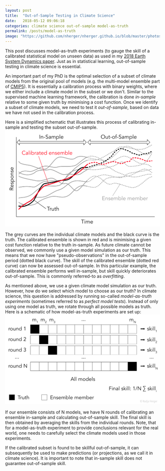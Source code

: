 ```yaml
---
layout: post
title:  "Out-of-Sample Testing in Climate Science"
date:   2018-05-12 09:06:18
categories: climate science out-of-sample model-as-truth
permalink: /posts/model-as-truth
image: "https://github.com/nherger/nherger.github.io/blob/master/photos/ModelAsTruth_banner.png?raw=true"
---
```


This post discusses model-as-truth experiments (to gauge the skill of a calibrated statistical model on unseen data) as used in my [2018 Earth System Dynamics paper](https://github.com/nherger/nherger.github.io/blob/master/documents/HergerESD2018.pdf). Just as in statistical learning, out-of-sample testing in climate science is essential.

<!--more-->

An important part of my PhD is the optimal selection of a subset of climate models from the original pool of models (e.g. the multi-model ensemble part of [CMIP5](https://pcmdi.llnl.gov/mips/cmip5/)). It is essentially a calibration process with binary weights, where we either include a climate model in the subset or we don't. Similar to the supervised machine learning framework, the calibration is done *in-sample* relative to some given truth by minimising a cost function. Once we identify a subset of climate models, we need to test it *out-of-sample*, based on data we have not used in the calibration process.

Here is a simplified schematic that illustrates this process of calibrating in-sample and testing the subset out-of-sample.
![In- and out-of-sample](https://github.com/nherger/nherger.github.io/blob/master/photos/InOutSample_v2.png?raw=true)

The grey curves are the individual climate models and the black curve is the truth. The calibrated ensemble is shown in red and is minimising a given cost function relative to the truth in-sample. As future climate cannot be observed, we commonly use a given model simulation as our truth. This means that we now have "pseudo-observations" in the out-of-sample period (dotted black curve). The skill of the calibrated ensemble (dotted red curve) can now be assessed out-of-sample. In this particular example, the calibrated ensemble performs well in-sample, but skill quickly deteriorates out-of-sample. This is commonly referred-to as *overfitting*.

As mentioned above, we use a given climate model simulation as our truth. However, how do we select which model to choose as our truth? In climate science, this question is addressed by running so-called *model-as-truth experiments* (sometimes referred to as *perfect model tests*). Instead of only using one model as truth, we rotate through all possible models as truth. Here is a schematic of how model-as-truth experiments are set up:
![Model-as-truth](https://github.com/nherger/nherger.github.io/blob/master/photos/ModelAsTruth.png?raw=true)

If our ensemble consists of N models, we have N rounds of calibrating an ensemble in-sample and calculating out-of-sample skill. The final skill is then obtained by averaging the skills from the individual rounds. Note, that for a model-as-truth experiment to provide conclusions relevant for the real world, one needs to carefully select the climate models used in those experiments.

If the calibrated subset is found to be skillful out-of-sample, it can subsequently be used to make predictions (or projections, as we call it in climate science). It is important to note that in-sample skill does not guarantee out-of-sample skill.



